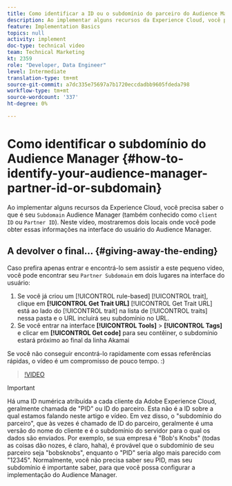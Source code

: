 ```yaml
---
title: Como identificar a ID ou o subdomínio do parceiro do Audience Manager
description: Ao implementar alguns recursos da Experience Cloud, você precisa saber o que é a "ID do parceiro" do Audience Manager (também chamada às vezes de "ID do cliente" ou "Subdomínio"). Neste vídeo, mostraremos dois locais onde você pode obter essa ID na interface do usuário do Audience Manager.
feature: Implementation Basics
topics: null
activity: implement
doc-type: technical video
team: Technical Marketing
kt: 2359
role: "Developer, Data Engineer"
level: Intermediate
translation-type: tm+mt
source-git-commit: a7dc335e75697a7b1720eccdadbb9605fdeda798
workflow-type: tm+mt
source-wordcount: '337'
ht-degree: 0%

---
```



# Como identificar o subdomínio do Audience Manager {#how-to-identify-your-audience-manager-partner-id-or-subdomain}

Ao implementar alguns recursos da Experience Cloud, você precisa saber o que é seu `Subdomain` Audience Manager (também conhecido como `client ID` ou `Partner ID`). Neste vídeo, mostraremos dois locais onde você pode obter essas informações na interface do usuário do Audience Manager.

## A devolver o final... {#giving-away-the-ending}

Caso prefira apenas entrar e encontrá-lo sem assistir a este pequeno vídeo, você pode encontrar seu `Partner Subdomain` em dois lugares na interface do usuário:

1. Se você já criou um [!UICONTROL rule-based] [!UICONTROL trait], clique em **[!UICONTROL Get Trait URL]**
   [!UICONTROL Get Trait URL] está ao lado do  [!UICONTROL trait] na lista de  [!UICONTROL traits] nessa pasta e o URL incluirá seu subdomínio no URL.
1. Se você entrar na interface **[!UICONTROL Tools]** > **[!UICONTROL Tags]** e clicar em **[!UICONTROL Get code]** para seu contêiner, o subdomínio estará próximo ao final da linha Akamai

Se você não conseguir encontrá-lo rapidamente com essas referências rápidas, o vídeo é um compromisso de pouco tempo. :)

>[!VIDEO](https://video.tv.adobe.com/v/25922/?quality=12)

>[!IMPORTANT]
>
>Há uma ID numérica atribuída a cada cliente da Adobe Experience Cloud, geralmente chamada de &quot;PID&quot; ou ID do parceiro. Esta não é a ID sobre a qual estamos falando neste artigo e vídeo. Em vez disso, o &quot;subdomínio do parceiro&quot;, que às vezes é chamado de ID do parceiro, geralmente é uma versão do nome do cliente e é o subdomínio do servidor para o qual os dados são enviados. Por exemplo, se sua empresa é &quot;Bob&#39;s Knobs&quot; (todas as coisas dão nozes, é claro, haha), é provável que o subdomínio de seu parceiro seja &quot;bobsknobs&quot;, enquanto o &quot;PID&quot; seria algo mais parecido com &quot;12345&quot;. Normalmente, você não precisa saber seu PID, mas seu subdomínio é importante saber, para que você possa configurar a implementação do Audience Manager.

